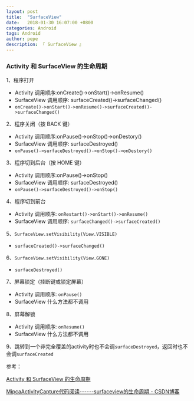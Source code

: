 ```yaml
---
layout: post
title:  "SurfaceView"
date:   2018-01-30 16:07:00 +0800
categories: Android
tags: Android
author: pepe
description: 『 SurfaceView 』
---
```


### Activity 和 SurfaceView 的生命周期

1、程序打开
 * Activity 调用顺序:onCreate()->onStart()->onResume()
 * SurfaceView 调用顺序: surfaceCreated()->surfaceChanged()
 * `onCreate()->onStart()->onResume()->surfaceCreated()->surfaceChanged()`

2、程序关闭（按 BACK 键）
 * Activity 调用顺序:onPause()->onStop()->onDestory()
 * SurfaceView 调用顺序: surfaceDestroyed()
 * `onPause()->surfaceDestroyed()->onStop()->onDestory()`

3、程序切到后台（按 HOME 键）
 * Activity 调用顺序:onPause()->onStop()
 * SurfaceView 调用顺序: surfaceDestroyed()
 * `onPause()->surfaceDestroyed()->onStop()`

4、程序切到前台
 * Activity 调用顺序: `onRestart()->onStart()->onResume()`
 * SurfaceView 调用顺序: `surfaceChanged()->surfaceCreated()`
 
5、`SurfaceView.setVisibility(View.VISIBLE)`
 * `surfaceCreated()->surfaceChanged()`
 
6、`SurfaceView.setVisibility(View.GONE)`
 * `surfaceDestroyed()`

7、屏幕锁定（挂断键或锁定屏幕）
 * Activity 调用顺序: `onPause()`
 * SurfaceView 什么方法都不调用

8、屏幕解锁 
 * Activity 调用顺序: `onResume()`
 * SurfaceView 什么方法都不调用
 
9、跳转到一个非完全覆盖的activity时也不会调`surfaceDestroyed`，返回时也不会调`surfaceCreated`

参考：


[ Activity 和 SurfaceView 的生命周期](http://www.liuxiao.org/2016/12/android-activity-%E5%92%8C-surfaceview-%E7%9A%84%E7%94%9F%E5%91%BD%E5%91%A8%E6%9C%9F/)

[MipcaActivityCapture代码阅读------surfaceview的生命周期 - CSDN博客](https://blog.csdn.net/yuxmdef1/article/details/18046237)